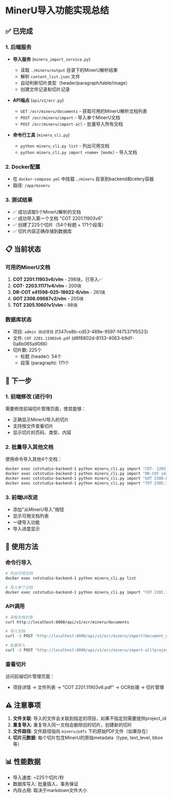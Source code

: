 # MinerU导入功能实现总结

## ✅ 已完成

### 1. 后端服务
- **导入服务** (`mineru_import_service.py`)
  - 读取 `./mineru/output` 目录下的MinerU解析结果
  - 解析 `content_list.json` 文件
  - 自动判断切片类型（header/paragraph/table/image）
  - 创建文件记录和切片记录

- **API端点** (`api/v1/ocr.py`)
  - `GET /ocr/mineru/documents` - 获取可用的MinerU解析文档列表
  - `POST /ocr/mineru/import` - 导入单个MinerU文档
  - `POST /ocr/mineru/import-all` - 批量导入所有文档

- **命令行工具** (`mineru_cli.py`)
  - `python mineru_cli.py list` - 列出可用文档
  - `python mineru_cli.py import <name> [mode]` - 导入文档

### 2. Docker配置
- 在 `docker-compose.yml` 中挂载 `./mineru` 目录到backend和celery容器
- 路径: `/app/mineru`

### 3. 测试结果
- ✅ 成功读取5个MinerU解析的文档
- ✅ 成功导入第一个文档 "COT 2201.11903v6"
- ✅ 创建了225个切片（54个标题 + 171个段落）
- ✅ 切片内容正确存储到数据库

## 📋 当前状态

### 可用的MinerU文档
1. **COT 2201.11903v6/vlm** - 298块，已导入✅
2. **COT- 2203.11171v4/vlm** - 200块
3. **DR-COT s41598-025-18622-6/vlm** - 261块
4. **GOT 2308.09687v2/vlm** - 205块
5. **TOT 2305.10601v1/vlm** - 98块

### 数据库状态
- 项目: `admin 测试项目` (f347ce8b-cd53-489e-9597-f475371f5523)
- 文件: `COT 2201.11903v6.pdf` (d6f8802d-8133-4063-b9d1-0a8b065a9066)
- 切片数: 225个
  - 标题 (header): 54个
  - 段落 (paragraph): 171个

## 🎯 下一步

### 1. 前端修改 (进行中)
需要修改前端切片管理页面，使其能够：
- 正确显示MinerU导入的切片
- 支持按文件查看切片
- 显示切片的页码、类型、内容

### 2. 批量导入其他文档
使用命令导入其他4个文档：
```bash
docker exec cotstudio-backend-1 python mineru_cli.py import "COT- 2203.11171v4" vlm
docker exec cotstudio-backend-1 python mineru_cli.py import "DR-COT s41598-025-18622-6" vlm
docker exec cotstudio-backend-1 python mineru_cli.py import "GOT 2308.09687v2" vlm
docker exec cotstudio-backend-1 python mineru_cli.py import "TOT 2305.10601v1" vlm
```

### 3. 前端UI改进
- 添加"从MinerU导入"按钮
- 显示可用文档列表
- 一键导入功能
- 导入进度显示

## 🔧 使用方法

### 命令行导入
```bash
# 列出可用文档
docker exec cotstudio-backend-1 python mineru_cli.py list

# 导入单个文档
docker exec cotstudio-backend-1 python mineru_cli.py import "COT 2201.11903v6" vlm
```

### API调用
```bash
# 获取文档列表
curl http://localhost:8000/api/v1/ocr/mineru/documents

# 导入文档
curl -X POST "http://localhost:8000/api/v1/ocr/mineru/import?document_name=COT+2201.11903v6&mode=vlm&project_id=f347ce8b-cd53-489e-9597-f475371f5523"

# 批量导入
curl -X POST "http://localhost:8000/api/v1/ocr/mineru/import-all?project_id=f347ce8b-cd53-489e-9597-f475371f5523"
```

### 查看切片
访问前端切片管理页面：
- 项目详情 → 文件列表 → "COT 2201.11903v6.pdf" → OCR处理 → 切片管理

## ⚠️ 注意事项

1. **文件关联**: 导入的文件会关联到指定的项目，如果不指定则需要提供project_id
2. **重复导入**: 重复导入同一文档会删除旧的切片，创建新的切片
3. **文件路径**: 文件路径指向 `mineru/pdfs` 下的原始PDF文件（如果存在）
4. **切片元数据**: 每个切片包含MinerU的原始metadata（type, text_level, bbox等）

## 📊 性能数据

- 导入速度: ~225个切片/秒
- 数据库写入: 批量插入，事务保证
- 内存占用: 取决于markdown文件大小

